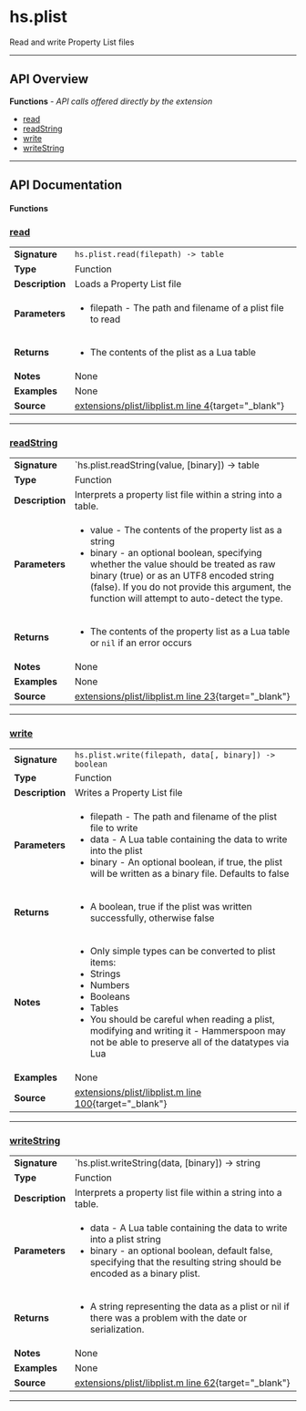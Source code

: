 # hs.plist

Read and write Property List files

---

## API Overview
**Functions** - _API calls offered directly by the extension_
 * [read](#read)
 * [readString](#readstring)
 * [write](#write)
 * [writeString](#writestring)


---

## API Documentation

#### Functions


### [read](#read)

|                                             |                                                                                     |
| --------------------------------------------|-------------------------------------------------------------------------------------|
| **Signature**                               | `hs.plist.read(filepath) -> table`                                                                    |
| **Type**                                    | Function                                                                     |
| **Description**                             | Loads a Property List file                                                                     |
| **Parameters**                              | <ul><li>filepath - The path and filename of a plist file to read</li></ul> |
| **Returns**                                 | <ul><li>The contents of the plist as a Lua table</li></ul>          |
| **Notes**                                   | None |
| **Examples**                                | None |
| **Source**                                  | [extensions/plist/libplist.m line 4](https://github.com/CommandPost/CommandPost-App/blob/master/extensions/plist/libplist.m#L4){target="_blank"} |

---


### [readString](#readstring)

|                                             |                                                                                     |
| --------------------------------------------|-------------------------------------------------------------------------------------|
| **Signature**                               | `hs.plist.readString(value, [binary]) -> table | nil`                                                                    |
| **Type**                                    | Function                                                                     |
| **Description**                             | Interprets a property list file within a string into a table.                                                                     |
| **Parameters**                              | <ul><li>value  - The contents of the property list as a string</li><li>binary - an optional boolean, specifying whether the value should be treated as raw binary (true) or as an UTF8 encoded string (false). If you do not provide this argument, the function will attempt to auto-detect the type.</li></ul> |
| **Returns**                                 | <ul><li>The contents of the property list as a Lua table or `nil` if an error occurs</li></ul>          |
| **Notes**                                   | None |
| **Examples**                                | None |
| **Source**                                  | [extensions/plist/libplist.m line 23](https://github.com/CommandPost/CommandPost-App/blob/master/extensions/plist/libplist.m#L23){target="_blank"} |

---


### [write](#write)

|                                             |                                                                                     |
| --------------------------------------------|-------------------------------------------------------------------------------------|
| **Signature**                               | `hs.plist.write(filepath, data[, binary]) -> boolean`                                                                    |
| **Type**                                    | Function                                                                     |
| **Description**                             | Writes a Property List file                                                                     |
| **Parameters**                              | <ul><li>filepath - The path and filename of the plist file to write</li><li>data - A Lua table containing the data to write into the plist</li><li>binary - An optional boolean, if true, the plist will be written as a binary file. Defaults to false</li></ul> |
| **Returns**                                 | <ul><li>A boolean, true if the plist was written successfully, otherwise false</li></ul>          |
| **Notes**                                   | <ul><li>Only simple types can be converted to plist items:</li><li> Strings</li><li> Numbers</li><li> Booleans</li><li> Tables</li><li>You should be careful when reading a plist, modifying and writing it - Hammerspoon may not be able to preserve all of the datatypes via Lua</li></ul> |
| **Examples**                                | None |
| **Source**                                  | [extensions/plist/libplist.m line 100](https://github.com/CommandPost/CommandPost-App/blob/master/extensions/plist/libplist.m#L100){target="_blank"} |

---


### [writeString](#writestring)

|                                             |                                                                                     |
| --------------------------------------------|-------------------------------------------------------------------------------------|
| **Signature**                               | `hs.plist.writeString(data, [binary]) -> string | nil`                                                                    |
| **Type**                                    | Function                                                                     |
| **Description**                             | Interprets a property list file within a string into a table.                                                                     |
| **Parameters**                              | <ul><li>data - A Lua table containing the data to write into a plist string</li><li>binary - an optional boolean, default false, specifying that the resulting string should be encoded as a binary plist.</li></ul> |
| **Returns**                                 | <ul><li>A string representing the data as a plist or nil if there was a problem with the date or serialization.</li></ul>          |
| **Notes**                                   | None |
| **Examples**                                | None |
| **Source**                                  | [extensions/plist/libplist.m line 62](https://github.com/CommandPost/CommandPost-App/blob/master/extensions/plist/libplist.m#L62){target="_blank"} |

---

